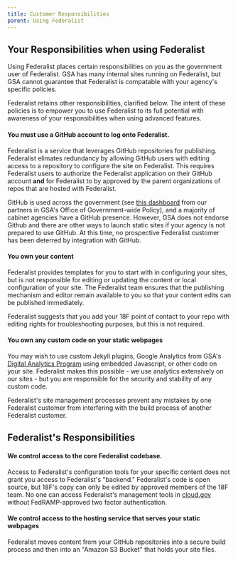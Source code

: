 ```yaml
---
title: Customer Responsibilities
parent: Using Federalist
---
```


## Your Responsibilities when using Federalist

Using Federalist places certain responsibilities on you as the government user of Federalist. GSA has many internal sites running on Federalist, but GSA cannot guarantee that Federalist is compatable with your agency's specific policies. 

Federalist retains other responsibilities, clarified below. The intent of these policies is to empower you to use Federalist to its full potential with awareness of your responsibilities when using advanced features.

#### You must use a GitHub account to log onto Federalist.

Federalist is a service that leverages GitHub repositories for publishing. Federalist elimates redundancy by allowing GitHub users with editing access to a repository to configure the site on Federalist. This requires Federalist users to authorize the Federalist application on their GitHub account **and** for Federalist to by approved by the parent organizations of repos that are hosted with Federalist.

GitHub is used across the government (see [this dashboard](https://gsa.github.io/github-federal-stats/) from our partners in GSA's Office of Government-wide Policy), and a majority of cabinet agencies have a GitHub presence. However, GSA does not endorse Github and there are other ways to launch static sites if your agency is not prepared to use GitHub. At this time, no prospective Federalist customer has been deterred by integration with GitHub.

#### You own your content

Federalist provides templates for you to start with in configuring your sites, but is not responsible for editing or updating the content or local configuration of your site. The Federalist team ensures that the publishing mechanism and editor remain available to you so that your content edits can be published immediately.

Federalist suggests that you add your 18F point of contact to your repo with editing rights for troubleshooting purposes, but this is not required.

#### You own any custom code on your static webpages

You may wish to use custom Jekyll plugins, Google Analytics from GSA's [Digital Analytics Program](https://www.digitalgov.gov/services/dap/) using embedded Javascript, or other code on your site. Federalist makes this possible - we use analytics extensively on our sites - but you are responsible for the security and stability of any custom code.

Federalist's site management processes prevent any mistakes by one Federalist customer from interfering with the build process of another Federalist customer.

## Federalist's Responsibilities

#### We control access to the core Federalist codebase.

Access to Federalist's configuration tools for your specific content does not grant you access to Federalist's "backend." Federalist's code is open source, but 18F's copy can only be edited by approved members of the 18F team. No one can access Federalist's management tools in [cloud.gov](https://cloud.gov) without FedRAMP-approved two factor authentication.

#### We control access to the hosting service that serves your static webpages

Federalist moves content from your GitHub repositories into a secure build process and then into an "Amazon S3 Bucket" that holds your site files.
